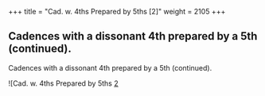 +++
title = "Cad. w. 4ths Prepared by 5ths [2]"
weight = 2105
+++

## Cadences with a dissonant 4th prepared by a 5th (continued).

Cadences with a dissonant 4th prepared by a 5th (continued).

![Cad. w. 4ths Prepared by 5ths [2](/img/13DurReg.jpg)
